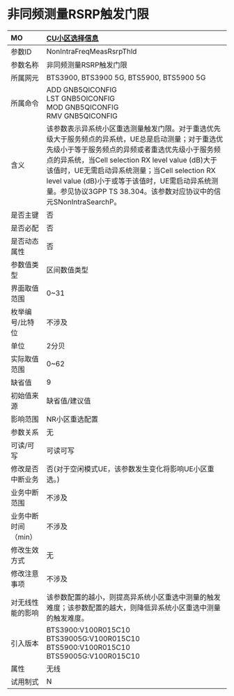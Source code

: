 # 非同频测量RSRP触发门限<table><thread><tr><th align = "left">MO</th><th align = "left"><a href = "index.html#非同频测量RSRP触发门限-7">CU小区选择信息</a></td></tr></thread><tbody><tr><td>参数ID</td><td>NonIntraFreqMeasRsrpThld</td></tr><tr><td>参数名称</td><td>非同频测量RSRP触发门限</td></tr><tr><td>所属网元</td><td>BTS3900, BTS3900 5G, BTS5900, BTS5900 5G</td></tr><tr><td>所属命令</td><td>ADD GNB5QICONFIG<br>LST GNB5OICONFIG<br>MOD GNB5QICONFIG<br>RMV GNB5QICONFIG</td></tr><tr><td>含义</td><td>该参数表示异系统小区重选测量触发门限。对于重选优先级大于服务频点的异系统，UE总是启动测量；对于重选优先级小于等于服务频点的异频或者重选优先级小于服务频点的异系统，当Cell selection RX level value (dB)大于该值时，UE无需启动异系统测量；当Cell selection RX level value (dB)小于或等于该值时，UE需启动异系统测量。参见协议3GPP TS 38.304。该参数对应协议中的信元SNonIntraSearchP。</td></tr><tr><td>是否主键</td><td>否</td></tr><tr><td>是否必配</td><td>否</td></tr><tr><td>是否动态属性</td><td>否</td></tr><tr><td>参数值类型</td><td>区间数值类型</td></tr><tr><td>界面取值范围</td><td>0~31</td></tr><tr><td>枚举编号/比特位</td><td>不涉及</td></tr><tr><td>单位</td><td>2分贝</td></tr><tr><td>实际取值范围</td><td>0~62</td></tr><tr><td>缺省值</td><td>9</td></tr><tr><td>初始值来源</td><td>缺省值/建议值</td></tr><tr><td>影响范围</td><td>NR小区重选配置</td></tr><tr><td>参数关系</td><td>无</td></tr><tr><td>可读/可写</td><td>可读可写</td></tr><tr><td>修改是否中断业务</td><td>否(对于空闲模式UE，该参数发生变化将影响UE小区重选。)</td></tr><tr><td>业务中断范围</td><td>不涉及</td></tr><tr><td>业务中断时间（min）</td><td>不涉及</td></tr><tr><td>修改生效方式</td><td>无</td></tr><tr><td>修改注意事项</td><td>不涉及</td></tr><tr><td>对无线性能的影响</td><td>该参数配置的越小，则提高异系统小区重选中测量的触发难度；该参数配置的越大，则降低异系统小区重选中测量的触发难度。</td></tr><tr><td>引入版本</td><td>BTS3900:V100R015C10<br>BTS39005G:V100R015C10<br>BTS5900:V100R015C10<br>BTS59005G:V100R015C10</td></tr><tr><td>属性</td><td>无线</td></tr><tr><td>试用制式</td><td>N</td></tr></tbody></table>